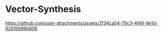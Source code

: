 # Vector-Synthesis

https://github.com/user-attachments/assets/2f34ca04-79c3-4f49-8e1d-92816998b806
